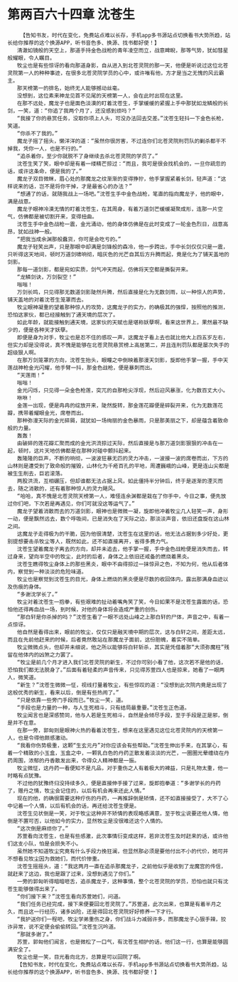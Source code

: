 # 第两百六十四章 沈苍生
        【告知书友，时代在变化，免费站点难以长存，手机app多书源站点切换看书大势所趋，站长给你推荐的这个换源APP，听书音色多、换源、找书都好使！】
       清澈如镜般的天空上，那道手持金色战枪的青年凌空而立，战意睥睨，那等气势，犹如彗星般耀眼，令人瞩目。
       牧尘也是有些惊讶的看向那道身影，自从进入到北苍灵院的那一天，他便是听说过这位北苍灵院第一人的种种事迹，在很多北苍灵院学员的心中，或许唯有他，方才是当之无愧的风云霸主。
       那天榜第一的排名，始终无人能够撼动丝毫。
       没想到，这位素来神龙见首不见尾的天榜第一人，会在此时出现在这里。
       在那不远处，魔龙子也是面色淡漠的盯着沈苍生，手掌缓缓的紧握上手中那犹如龙鳞般的长剑，一笑，道：“你追了我两个月了，还没感到烦吗？”
       “我接了你的悬赏任务，没取你项上人头，可没办法回去交差。”沈苍生轻抖一下金色长枪，笑道。
       “你杀不了我的。”
       魔龙子摇了摇头，懒洋洋的道：“虽然你很厉害，不过连你们北苍灵院刑罚队的剿杀都干不掉我，凭你一人，也是不行的。”
       “追杀着你，至少你就脱不了身继续去杀北苍灵院的学员了。”
       沈苍生笑了笑，眼中却是有着一缕精芒掠过：“而且，我可是很会找机会的，一旦你疏忽的话，或许这条命，便是我的了。”
       魔龙子双目微眯，眉心处的那魔龙之纹渐渐的变得狰狞，他手掌握紧着长剑，轻声道：“这样说来的话，岂不是将你干掉，才是最省心的办法？”
       “想通了的话，就随我战上一场吧。”沈苍生手中金色战枪，笔直的指向魔龙子，他的眼中，满是战意。
       魔龙子眼神冷漠无情的盯着沈苍生，在其周身，有着万道剑芒缓缓凝聚成形，连那一片空气，仿佛都是被切割开来，变得扭曲。
       沈苍生手中金色战枪一震，金光涌动，他的身体仿佛是在此时变成了一轮金色烈日，战意高昂，犹如战神一般。
       “把我当成余渊那般蠢货，你可是会吃亏的。”
       魔龙子轻笑出声，只是那眼中却满是剑锋般的森冷，他一步跨出，手中长剑仅仅只是一震，只听得这天地间，顿时万道剑啸响彻，暗灰色的光芒自其后方升腾而起，竟是化为了铺天盖地的剑影。
       那每一道剑影，都是宛如实质，剑气冲天而起，仿佛将天空都是撕裂开来。
       “龙鳞剑诀，万剑裂空！”
       嗡嗡！
       万剑长鸣，只见得那无数道剑影陡然升腾，然后直接是化为无数剑雨，以一种惊人的声势，铺天盖地的对着沈苍生笼罩而去。
       牧尘眼神凝重的望着那种惊人的攻势，这魔龙子的实力，的确极其的强悍，按照他的推测，恐怕这家伙，都已经接触到了通天境的层次了。
       如此年龄，就能接触到通天境，这家伙的天赋也是堪称妖孽啊，看来这世界上，果然最不缺少的，便是各种天才妖孽。
       即便是身为对手，牧尘也是忍不住的感叹一声，这魔龙子看上去也就比他大上四五岁左右，但实力却是没得说，真不愧是能够在北苍灵院悬赏榜上高居第二，并且连刑罚队都是屡次失手的超级狠人啊。
       在那万剑笼罩的方向，沈苍生抬头，眼瞳之中倒映着那漫天剑影，旋即他手掌一握，手中天莲战神枪金光闪耀，他手臂一抖，那金色战枪，便是暴刺而出。
       “天莲雨！”
       嗡嗡！
       金光闪烁，只见得一朵金色枪莲，突兀的自那枪尖浮现，然后迎风暴涨，化为数百丈大小。
       咻咻！
       金莲一出现，便是冉冉的绽放开来，陡然旋转，那金莲花瓣便是碎裂开来，化为无数莲花瓣，携带着耀眼金光，席卷而出。
       那种弥漫天际的金光碎屑，就犹如一场绚丽的金色暴雨，只是那美丽之下，却是蕴含着致命般的力量。
       轰轰！
       由破碎的莲花瓣汇聚而成的金光洪流掠过天际，然后直接是与那万道剑影狠狠的冲击在一起，顿时，这片天地仿佛都是在那种对碰中颤抖起来。
       轰隆隆的巨声，不断的响彻，一波波狂暴无匹的灵力冲击，一波接一波的席卷而出，下方的山林则是遭受到了致命般的摧毁，山林化为千疮百孔的平地，周遭巍峨的山峰，更是连山尖都是被生生削去，巨岩滚落。
       两股洪流，互相碾压，但却谁都无法占据上风，如此僵持半分钟后，终于是逐渐的湮灭而去，随之消散的，还有着那种惊人的灵力飓风。
       “哈哈，真不愧是北苍灵院天榜第一人，难怪连余渊都是栽在了你手中，今日之事，便先放过你们吧，下次若是再遇见，你们可就没这等运气了。”
       魔龙子望着消散而去的万道剑影，眼神也是微微一凝，旋即他冲着牧尘几人轻笑一声，身形一动，便是飘然远去，数个呼吸间，已是消失在了天际之边，那淡淡声音，依旧还盘旋在这山林之间。
       这魔龙子走得极为的干脆，因为他很清楚，沈苍生在这里的话，他无法占据到多少好处，更别提想要击杀牧尘等人，既然如此，还不如直接离开，省得多费力气。
       沈苍生望着魔龙子离去的方向，却并未追去，他手掌一握，手中金色战枪便是消失而去，转过身来，望向半空中的牧尘，此时的后者，身体之上依旧还戒备的燃烧着黑炎。
       沈苍生瞧得牧尘身体上的那些黑炎，眼中不由得掠过一抹惊异之色，不知为何，他从后者体内，察觉到一种淡淡的危险味道。
       牧尘也是察觉到沈苍生的目光，身体上燃烧的黑炎便是尽数的收回体内，露出那满身血迹以及伤痕的身体。
       “多谢沈学长了。”
       牧尘对着沈苍生一抱拳，有些艰难的扯动着嘴角笑了笑，今日如果不是沈苍生露面的话，恐怕他还得再血战一场，到时候，对他的身体将会造成严重的创伤。
       “那白轩是你杀掉的吗？”沈苍生看了一眼不远处山峰之上那白轩的尸体，声音之中，有着一点惊讶。
       他自然是看得出来，眼前的牧尘，仅仅只是融天境中期的层次，这与白轩之间，差距太远，而且在先前他赶来的时候，后者竟然敢站在那魔龙子面前，这份胆魄，着实不简单。
       牧尘微微点头，但却并未细说，他之所以能够将白轩斩杀，其实是凭借着那“大须弥魔柱”残留在他体内的凶煞之力罢了。
       “牧尘是前几个月才进入我们北苍灵院的新生，不过你可别小看了他，这次若不是他的话，恐怕我们都无法脱身了。”后面有着轻柔的声音传来，只见得苏萱四人也是掠来，她看了一眼两人，微笑道。
       “新生？”沈苍生微微一怔，视线打量着牧尘，有些惊叹的道：“没想到此次院内竟是出现了这般优秀的新生，看来以后，倒是有些热闹了。”
       “只是依靠一些旁门手段而已。”牧尘一笑，道。
       “手段也是力量的一种，与人生死相斗，只有结局最重要。”沈苍生正色道。
       牧尘闻言也是深感赞同，他与人若是生死相斗，自然是会倾尽手段，至于手段是正是邪，倒是并不在意。
       在那一旁，郭匈则是眼神火热的看着沈苍生，想来在这里遇见这位北苍灵院内的天榜第一人，也是令得他颇感激动。
       “我看你伤势极重，这颗“生玄元丹”对你应该会有些帮助。”沈苍生伸出手来，在其掌心，有着一个精致的小玉盒，玉盒之中，一颗乳白色的丹药正散发着淡淡的光芒，一圈圈光晕缠绕在丹药周围，浓郁的丹香散发出来，令得众人精神都是一振。
       牧尘微怔，这丹药一看便知不是凡品，对于重伤之人有着极大的裨益，只是礼物太重，他一时略有点犹豫。
       不过他的犹豫终归没持续多久，便是直接伸手接了过来，旋即抱拳道：“多谢学长的丹药了，赠丹之情，牧尘会记住的，以后有机会再来还此人情。”
       现在的他，的确很需要这种疗伤的丹药，一再推辞倒是矫情，还不如直接接受了，大不了心中记着一个人情，以后有机会的话，再还给沈苍生便是。
       沈苍生见状倒是一笑，对于牧尘这种并不矫情的表现略感满意，至于牧尘说要还他人情，他倒是不置可否，以他如今的实力，显然牧尘是没很难还这个人情的。
       “这次倒是麻烦你了。”
       苏萱看向沈苍生，也是有些感激，此次事情衍变成这样，若非沈苍生及时赶来的话，或许他们这支小队，怕是会损失不小。
       虽然她不知道牧尘究竟有什么手段力挽狂澜，但显然那必须是要他付出不小的代价，她可并不想看见牧尘因为救她们，而代价惨重。
       沈苍生摇摇头，道：“我这两月一直在追杀那魔龙子，之前他似乎是收到了龙魔宫的传信，就赶来了这边，我也是跟了过来，没想到遇见了你们。”
       一旁的郭匈听得暗暗咂舌，追杀魔龙子，这种事情，整个北苍灵院的学员，恐怕也就只有沈苍生能够做得出来了。
       “你们接下来？”沈苍生看向苏萱她们，问道。
       “我们任务已经完成，接下来便要回北苍灵院了。”苏萱道，此次出来，也算是有着半月之久，而且这一行经历，诸多凶险，还是得回北苍灵院好好修养一下才行。
       “我护送你们一程吧，牧尘学弟重伤之身，你们战斗力减弱许多，而那魔龙子心狠手辣，狡诈异常，说不定便会偷偷转回。”沈苍生沉吟道。
       “那就多谢了。”
       苏萱，郭匈他们闻言，也是微松了一口气，有沈苍生相护的话，他们这一行，也算是能够圆满安全了。
       牧尘也是一笑，目光看向北方，总算是可以回院了啊。
       【告知书友，时代在变化，免费站点难以长存，手机app多书源站点切换看书大势所趋，站长给你推荐的这个换源APP，听书音色多、换源、找书都好使！】